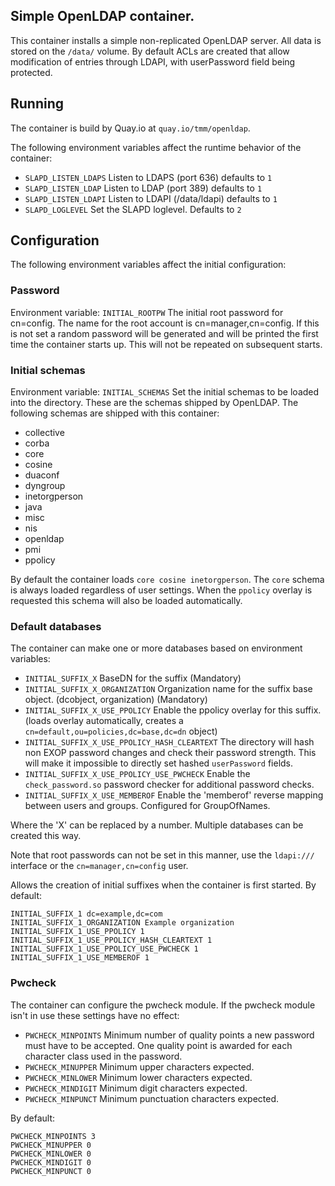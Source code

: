 ## Simple OpenLDAP container.

This container installs a simple non-replicated OpenLDAP server. All data is stored on the `/data/` volume. By default ACLs are created that allow modification of entries through LDAPI, with userPassword field being protected.

## Running
The container is build by Quay.io at `quay.io/tmm/openldap`.

The following environment variables affect the runtime behavior of the container:

* `SLAPD_LISTEN_LDAPS` Listen to LDAPS (port 636) defaults to `1`
* `SLAPD_LISTEN_LDAP` Listen to LDAP (port 389) defaults to `1`
* `SLAPD_LISTEN_LDAPI` Listen to LDAPI (/data/ldapi) defaults to `1`
* `SLAPD_LOGLEVEL` Set the SLAPD loglevel. Defaults to `2`

## Configuration
The following environment variables affect the initial configuration:

### Password
Environment variable: `INITIAL_ROOTPW`
The initial root password for cn=config. The name for the root account is cn=manager,cn=config. If this is not set a random password will be generated and will be printed the first time the container starts up. This will not be repeated on subsequent starts.

### Initial schemas
Environment variable: `INITIAL_SCHEMAS`
Set the initial schemas to be loaded into the directory. These are the schemas shipped by OpenLDAP. The following schemas are shipped with this container:
* collective
* corba
* core
* cosine
* duaconf
* dyngroup
* inetorgperson
* java
* misc
* nis
* openldap
* pmi
* ppolicy

By default the container loads `core cosine inetorgperson`. The `core` schema is always loaded regardless of user settings. When the `ppolicy` overlay is requested this schema will also be loaded automatically.

### Default databases
The container can make one or more databases based on environment variables:
* `INITIAL_SUFFIX_X` BaseDN for the suffix (Mandatory)
* `INITIAL_SUFFIX_X_ORGANIZATION` Organization name for the suffix base object. (dcobject, organization) (Mandatory)
* `INITIAL_SUFFIX_X_USE_PPOLICY` Enable the ppolicy overlay for this suffix. (loads overlay automatically, creates a `cn=default,ou=policies,dc=base,dc=dn` object)
* `INITIAL_SUFFIX_X_USE_PPOLICY_HASH_CLEARTEXT` The directory will hash non EXOP password changes and check their password strength. This will make it impossible to directly set hashed `userPassword` fields.
* `INITIAL_SUFFIX_X_USE_PPOLICY_USE_PWCHECK` Enable the `check_password.so` password checker for additional password checks.
* `INITIAL_SUFFIX_X_USE_MEMBEROF` Enable the 'memberof' reverse mapping between users and groups. Configured for GroupOfNames.

Where the 'X' can be replaced by a number. Multiple databases can be created this way.

Note that root passwords can not be set in this manner, use the `ldapi:///` interface or the `cn=manager,cn=config` user.

Allows the creation of initial suffixes when the container is first started. By default:
```
INITIAL_SUFFIX_1 dc=example,dc=com
INITIAL_SUFFIX_1_ORGANIZATION Example organization
INITIAL_SUFFIX_1_USE_PPOLICY 1
INITIAL_SUFFIX_1_USE_PPOLICY_HASH_CLEARTEXT 1
INITIAL_SUFFIX_1_USE_PPOLICY_USE_PWCHECK 1
INITIAL_SUFFIX_1_USE_MEMBEROF 1
```

### Pwcheck
The container can configure the pwcheck module. If the pwcheck module isn't in use these settings have no effect:
* `PWCHECK_MINPOINTS` Minimum number of quality points a new password must have to be accepted. One quality point is awarded for each character class used in the password.
* `PWCHECK_MINUPPER` Minimum upper characters expected.
* `PWCHECK_MINLOWER` Minimum lower characters expected.
* `PWCHECK_MINDIGIT` Minimum digit characters expected.
* `PWCHECK_MINPUNCT` Minimum punctuation characters expected.

By default:
```
PWCHECK_MINPOINTS 3
PWCHECK_MINUPPER 0
PWCHECK_MINLOWER 0
PWCHECK_MINDIGIT 0
PWCHECK_MINPUNCT 0
```

